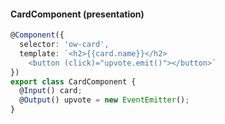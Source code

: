 #### CardComponent <span class="a-presentation">(presentation)</span>
```typescript
@Component({
  selector: 'ow-card',
  template: `<h2>{{card.name}}</h2>
    <button (click)="upvote.emit()"></button>`
})
export class CardComponent {
  @Input() card;
  @Output() upvote = new EventEmitter();
}
```
<span class="fragment current-only" data-code-focus="4"></span>
